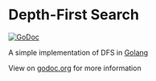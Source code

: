 # Depth-First Search

[![GoDoc](https://godoc.org/github.com/mgjules/toys/dfsgrid/dfs?status.svg)](https://godoc.org/github.com/mgjules/toys/dfsgrid/dfs)

A simple implementation of DFS in [Golang](https://golang.org/)

View on [godoc.org](https://godoc.org/github.com/mgjules/toys/dfsgrid/dfs) for more information
